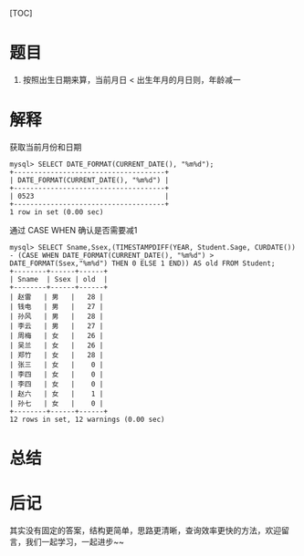 [TOC]

# 题目
1. 按照出生日期来算，当前月日 < 出生年月的月日则，年龄减一

# 解释

获取当前月份和日期

```mysql
mysql> SELECT DATE_FORMAT(CURRENT_DATE(), "%m%d");
+-------------------------------------+
| DATE_FORMAT(CURRENT_DATE(), "%m%d") |
+-------------------------------------+
| 0523                                |
+-------------------------------------+
1 row in set (0.00 sec)
```

通过 CASE WHEN 确认是否需要减1

```mysql
mysql> SELECT Sname,Ssex,(TIMESTAMPDIFF(YEAR, Student.Sage, CURDATE()) - (CASE WHEN DATE_FORMAT(CURRENT_DATE(), "%m%d") > DATE_FORMAT(Ssex,"%m%d") THEN 0 ELSE 1 END)) AS old FROM Student;
+--------+------+------+
| Sname  | Ssex | old  |
+--------+------+------+
| 赵雷   | 男   |   28 |
| 钱电   | 男   |   27 |
| 孙风   | 男   |   28 |
| 李云   | 男   |   27 |
| 周梅   | 女   |   26 |
| 吴兰   | 女   |   26 |
| 郑竹   | 女   |   28 |
| 张三   | 女   |    0 |
| 李四   | 女   |    0 |
| 李四   | 女   |    0 |
| 赵六   | 女   |    1 |
| 孙七   | 女   |    0 |
+--------+------+------+
12 rows in set, 12 warnings (0.00 sec)
```



# 总结

# 后记

其实没有固定的答案，结构更简单，思路更清晰，查询效率更快的方法，欢迎留言，我们一起学习，一起进步~~